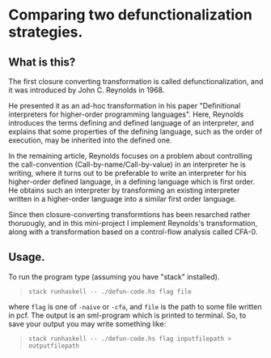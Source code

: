 Comparing two defunctionalization strategies.
=============================================

## What is this?

The first closure converting transformation is called defunctionalization,
and it was introduced by John C. Reynolds in 1968.

He presented it as an ad-hoc transformation in his paper
"Definitional interpreters for higher-order programming languages".
Here, Reynolds introduces the terms defining and defined language of an interpreter,
and explains that some properties of the defining language, such as the order of execution, may be inherited into the defined one.

In the remaining article, Reynolds focuses on a problem about
controlling the call-convention (Call-by-name/Call-by-value) in an interpreter
he is writing, where it turns out to be preferable to write an interpreter for his
higher-order defined language, in a defining language which is first order.
He obtains such an interpreter by transforming an existing
interpreter written in a higher-order language into a similar first order language.

Since then closure-converting transformtions has been resarched rather thoruougly,
and in this mini-project I implement Reynolds's transformation, along with a
transformation based on a control-flow analysis called CFA-0.

## Usage.

To run the program type (assuming you have "stack" installed).

> `stack runhaskell -- ./defun-code.hs flag file`

where `flag` is one of `-naive` or `-cfa`, and `file` is the path to some file written
in pcf. The output is an sml-program which is printed to terminal. So, to save your output
you may write something like:

> `stack runhaskell -- ./defun-code.hs flag inputfilepath > outputfilepath`